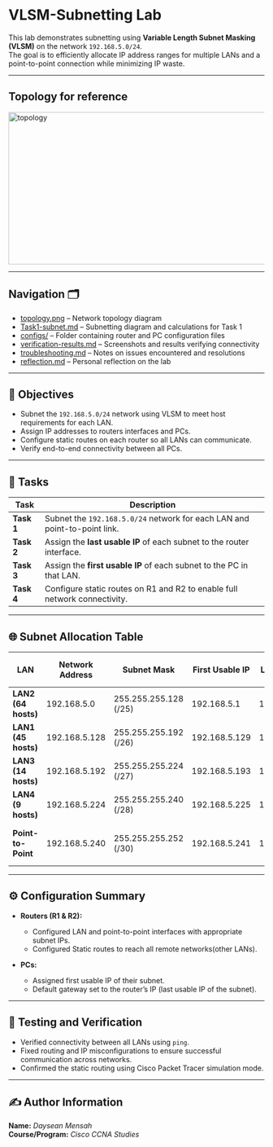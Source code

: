 # VLSM-Subnetting Lab

This lab demonstrates subnetting using **Variable Length Subnet Masking (VLSM)** on the network `192.168.5.0/24`.  
The goal is to efficiently allocate IP address ranges for multiple LANs and a point-to-point connection while minimizing IP waste.

---

## Topology for reference
<img width="664" height="299" alt="topology" src="https://github.com/user-attachments/assets/3b11aff7-e314-474d-ab95-456735eacf7e" />

---

## Navigation 🗂️

- [topology.png](./topology.png) – Network topology diagram  
- [Task1-subnet.md](./Task1-subnet.md) – Subnetting diagram and calculations for Task 1  
- [configs/](./configs) – Folder containing router and PC configuration files  
- [verification-results.md](./verification-results.md) – Screenshots and results verifying connectivity  
- [troubleshooting.md](./troubleshooting.md) – Notes on issues encountered and resolutions  
- [reflection.md](./reflection.md) – Personal reflection on the lab  

---

## 🧩 Objectives
- Subnet the `192.168.5.0/24` network using VLSM to meet host requirements for each LAN.
- Assign IP addresses to routers interfaces and PCs.
- Configure static routes on each router so all LANs can communicate.
- Verify end-to-end connectivity between all PCs.

---

## 🧠 Tasks
| Task | Description |
|------|--------------|
| **Task 1** | Subnet the `192.168.5.0/24` network for each LAN and point-to-point link. |
| **Task 2** | Assign the **last usable IP** of each subnet to the router interface. |
| **Task 3** | Assign the **first usable IP** of each subnet to the PC in that LAN. |
| **Task 4** | Configure static routes on R1 and R2 to enable full network connectivity. |

---

## 🌐 Subnet Allocation Table

| LAN              | Network Address | Subnet Mask         | First Usable IP  | Last Usable IP   | Default Gateway (Router IP) | Broadcast IP   |
|-------------------|----------------|---------------------|-----------------|-----------------|-----------------------------|----------------|
| **LAN2 (64 hosts)** | 192.168.5.0     | 255.255.255.128 (/25) | 192.168.5.1     | 192.168.5.126   | 192.168.5.126              | 192.168.5.127  |
| **LAN1 (45 hosts)** | 192.168.5.128   | 255.255.255.192 (/26) | 192.168.5.129   | 192.168.5.190   | 192.168.5.190              | 192.168.5.191  |
| **LAN3 (14 hosts)** | 192.168.5.192   | 255.255.255.224 (/27) | 192.168.5.193   | 192.168.5.222   | 192.168.5.222              | 192.168.5.223  |
| **LAN4 (9 hosts)**  | 192.168.5.224   | 255.255.255.240 (/28) | 192.168.5.225   | 192.168.5.238   | 192.168.5.238              | 192.168.5.239  |
| **Point-to-Point**  | 192.168.5.240   | 255.255.255.252 (/30) | 192.168.5.241   | 192.168.5.242   | R1: 192.168.5.241 / R2: 192.168.5.242 | 192.168.5.243  |

---

## ⚙️ Configuration Summary

- **Routers (R1 & R2):**
  - Configured LAN and point-to-point interfaces with appropriate subnet IPs.
  - Configured Static routes to reach all remote networks(other LANs).

- **PCs:**
  - Assigned first usable IP of their subnet.
  - Default gateway set to the router’s IP (last usable IP of the subnet).

---

## 🧪 Testing and Verification

- Verified connectivity between all LANs using `ping`.
- Fixed routing and IP misconfigurations to ensure successful communication across networks.
- Confirmed the static routing using Cisco Packet Tracer simulation mode.

---

## ✍️ Author Information

**Name:** *Daysean Mensah*  
**Course/Program:** *Cisco CCNA Studies*  

